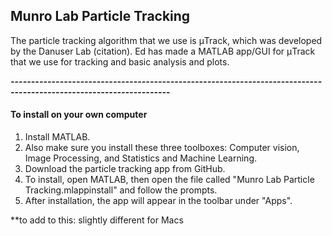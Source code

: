 ## Munro Lab Particle Tracking
The particle tracking algorithm that we use is μTrack, which was developed by the Danuser Lab (citation). Ed has made a MATLAB app/GUI for μTrack that we use for tracking and basic analysis and plots.

***-------------------------------------------------------------------------------------------------------------------***

#### To install on your own computer ####
1. Install MATLAB. 
2. Also make sure you install these three toolboxes: Computer vision, Image Processing, and Statistics and Machine Learning.
3. Download the particle tracking app from GitHub.
4. To install, open MATLAB, then open the file called "Munro Lab Particle Tracking.mlappinstall" and follow the prompts.
5. After installation, the app will appear in the toolbar under "Apps".

**to add to this: slightly different for Macs








